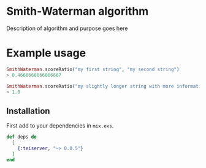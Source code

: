 # Smith-Waterman algorithm
Description of algorithm and purpose goes here

# Example usage
```elixir
SmithWaterman.scoreRatio("my first string", "my second string")
> 0.4666666666666667

SmithWaterman.scoreRatio("my slightly longer string with more information in it", "my slightly longer string with more information in it random chars")
> 1.0
```

## Installation
First add to your dependencies in `mix.exs`.
```elixir
def deps do
  [
    {:teiserver, "~> 0.0.5"}
  ]
end
```

